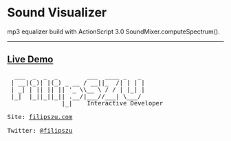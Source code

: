 Sound Visualizer
===
mp3 equalizer build with ActionScript 3.0 SoundMixer.computeSpectrum().
***
[Live Demo](http://demo.filipszu.com/Sound_Visualizer/)
---
<pre>
  ___  _  _  _        ___  ____ _   _ 
 | __|(_)| |(_) _ __ / __||_  /| | | |
 | _| | || || || '_ \\__ \ / / | |_| |
 |_|  |_||_||_|| .__/|___//___| \___/ 
               |_|    Interactive Developer

Site: <a href="http://www.filipszu.com/" title="Click to go to FilipSZU's homesite!">filipszu.com</a>

Twitter: <a href="https://twitter.com/filipszu" title="Click to go to FilipSZU's Twitter!">@filipszu</a>
</pre>
